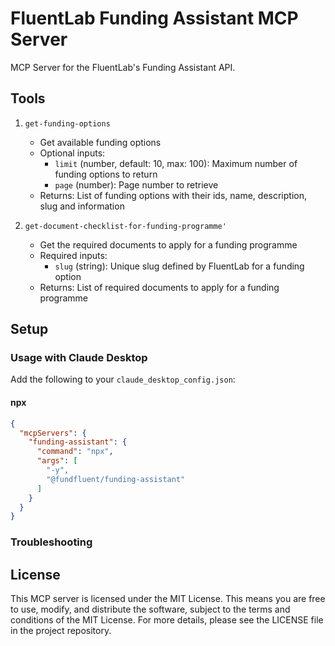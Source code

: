 # FluentLab Funding Assistant MCP Server

MCP Server for the FluentLab's Funding Assistant API.

## Tools

1. `get-funding-options`
    - Get available funding options
    - Optional inputs:
        - `limit` (number, default: 10, max: 100): Maximum number of funding options to return
        - `page` (number): Page number to retrieve
    - Returns: List of funding options with their ids, name, description, slug and information

2. `get-document-checklist-for-funding-programme'`
    - Get the required documents to apply for a funding programme
    - Required inputs:
        - `slug` (string): Unique slug defined by FluentLab for a funding option
    - Returns: List of required documents to apply for a funding programme

## Setup

### Usage with Claude Desktop

Add the following to your `claude_desktop_config.json`:

#### npx

```json
{
  "mcpServers": {
    "funding-assistant": {
      "command": "npx",
      "args": [
        "-y",
        "@fundfluent/funding-assistant"
      ]
    }
  }
}
```

### Troubleshooting

## License

This MCP server is licensed under the MIT License. This means you are free to use, modify, and distribute the software, subject to the terms and conditions of the MIT License. For more details, please see the LICENSE file in the project repository.